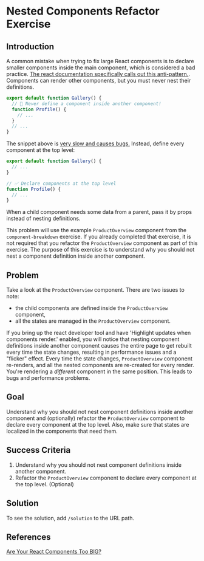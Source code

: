 # Nested Components Refactor Exercise

## Introduction

A common mistake when trying to fix large React components is to declare smaller components inside the main component, which is considered a bad practice. [The react documentation specifically calls out this anti-pattern.](https://react.dev/learn/your-first-component#nesting-and-organizing-components). Components can render other components, but you must never nest their definitions.

```jsx
export default function Gallery() {
  // 🔴 Never define a component inside another component!
  function Profile() {
    // ...
  }
  // ...
}
```

The snippet above is [very slow and causes bugs.](https://react.dev/learn/preserving-and-resetting-state#different-components-at-the-same-position-reset-state) Instead, define every component at the top level:

```jsx
export default function Gallery() {
  // ...
}

// ✅ Declare components at the top level
function Profile() {
  // ...
}
```

When a child component needs some data from a parent, pass it by props instead of nesting definitions.

This problem will use the example `ProductOverview` component from the `component-breakdown` exercise. If you already completed that exercise, it is not required that you refactor the `ProductOverview` component as part of this exercise. The purpose of this exercise is to understand why you should not nest a component definition inside another component.

## Problem

Take a look at the `ProductOverview` component. There are two issues to note:

- the child components are defined inside the `ProductOverview` component,
- all the states are managed in the `ProductOverview` component.

If you bring up the react developer tool and have 'Highlight updates when components render.' enabled, you will notice that nesting component definitions inside another component causes the entire page to get rebuilt every time the state changes, resulting in performance issues and a "flicker" effect. Every time the state changes, `ProductOverview` component re-renders, and all the nested components are re-created for every render. You're rendering a _different_ component in the same position. This leads to bugs and performance problems.

## Goal

Understand why you should not nest component definitions inside another component and (optionally) refactor the `ProductOverview` component to declare every component at the top level. Also, make sure that states are localized in the components that need them.

## Success Criteria

1. Understand why you should not nest component definitions inside another component.
2. Refactor the `ProductOverview` component to declare every component at the top level. (Optional)

## Solution

To see the solution, add `/solution` to the URL path.

## References

[Are Your React Components Too BIG?](https://www.youtube.com/watch?v=NsFmOttIW9Y)
